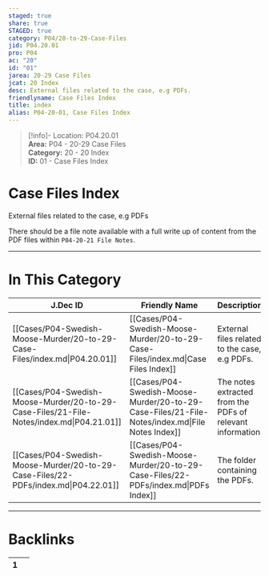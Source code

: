 ```yaml
---  
staged: true  
share: true  
STAGED: true  
category: P04/20-to-29-Case-Files  
jid: P04.20.01  
pro: P04  
ac: "20"  
id: "01"  
jarea: 20-29 Case Files  
jcat: 20 Index  
desc: External files related to the case, e.g PDFs.  
friendlyname: Case Files Index  
title: index  
alias: P04-20-01, Case Files Index  
---  
```

  
>[!info]- Location: P04.20.01  
>**Area:** P04 - 20-29 Case Files  
>**Category:** 20 - 20 Index  
>**ID:** 01 - Case Files Index  
  
# Case Files Index  
  
External files related to the case, e.g PDFs  
  
There should be a file note available with a full write up of content from the PDF files within `P04-20-21 File Notes`.  
   
  
  
---  
# In This Category  
  
| J.Dec ID                                                                                 | Friendly Name                                                                                   | Description                                                |  
| ---------------------------------------------------------------------------------------- | ----------------------------------------------------------------------------------------------- | ---------------------------------------------------------- |  
| [[Cases/P04-Swedish-Moose-Murder/20-to-29-Case-Files/index.md\|P04.20.01]]               | [[Cases/P04-Swedish-Moose-Murder/20-to-29-Case-Files/index.md\|Case Files Index]]               | External files related to the case, e.g PDFs.              |  
| [[Cases/P04-Swedish-Moose-Murder/20-to-29-Case-Files/21-File-Notes/index.md\|P04.21.01]] | [[Cases/P04-Swedish-Moose-Murder/20-to-29-Case-Files/21-File-Notes/index.md\|File Notes Index]] | The notes extracted from the PDFs of relevant information. |  
| [[Cases/P04-Swedish-Moose-Murder/20-to-29-Case-Files/22-PDFs/index.md\|P04.22.01]]       | [[Cases/P04-Swedish-Moose-Murder/20-to-29-Case-Files/22-PDFs/index.md\|PDFs Index]]             | The folder containing the PDFs.                            |  
  
  
---  
# Backlinks  
<div><table class="dataview table-view-table"><thead class="table-view-thead"><tr class="table-view-tr-header"><th class="table-view-th"><span></span><span class="dataview small-text">1</span></th><th class="table-view-th"><span></span></th></tr></thead><tbody class="table-view-tbody"></tbody></table></div>